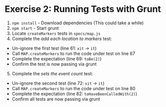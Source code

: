 # Exercise 2: Running Tests with Grunt

1. `npm install` - Download dependencies (This could take a while)
2. `npm start` - Start grunt
3. Locate `createMarkers` tests in `specs/map.js`
4. Complete the _add each location to markers_ test:
  - Un-ignore the first test (line 61: `xit` -> `it`)
  - Call `MAP.createMarkers` to run the code under test on line 67
  - Complete the expectation (line 69: `toBe(2)`)
  - Confirm the test is now passing via grunt
5. Complete the _sets the event count_ test:
  - Un-ignore the second test (line 72: `xit` -> `it`)
  - Call `MAP.createMarkers` to run the code under test on line 80
  - Complete the expectation (line 82: `toHaveBeenCalledWith(2)`)
  - Confirm all tests are now passing via grunt
